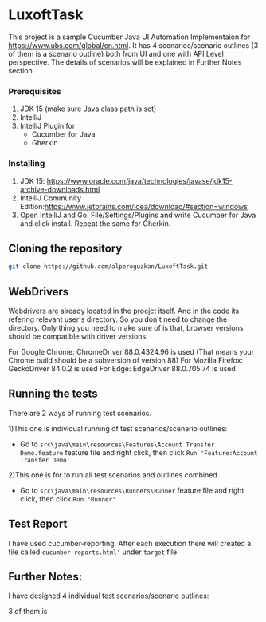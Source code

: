 # LuxoftTask

This project is a sample Cucumber Java UI Automation Implementaion for https://www.ubs.com/global/en.html. It has 4 scenarios/scenario outlines (3 of them is a scenario outline) both from UI and one with API Level perspective. The details of scenarios will be explained in Further Notes section

### Prerequisites

1. JDK 15 (make sure Java class path is set)
2. IntelliJ 
3. IntelliJ Plugin for
    - Cucumber for Java
    - Gherkin

### Installing

1. JDK 15: https://www.oracle.com/java/technologies/javase/jdk15-archive-downloads.html
2. IntelliJ Community Edition:https://www.jetbrains.com/idea/download/#section=windows
3. Open IntelliJ and Go: File/Settings/Plugins and write Cucumber for Java and click install.
   Repeat the same for Gherkin.


## Cloning the repository


```bash
git clone https://github.com/alperoguzkan/LuxoftTask.git
```


## WebDrivers

Webdrivers are already located in the proejct itself. And in the code its refering relevant user's directory. So you don't need to change the directory. 
Only thing you need to make sure of is that, browser versions should be compatible with driver versions:

For Google Chrome: ChromeDriver 88.0.4324.96 is used (That means your Chrome build should be a subversion of version 88)
For Mozilla Firefox: GeckoDriver 84.0.2 is used 
For Edge: EdgeDriver 88.0.705.74  is used 


## Running the tests

There are 2 ways of running test scenarios. 

1)This one is individual running of test scenarios/scenario outlines:
- Go to ```src\java\main\resources\Features\Account Transfer Demo.feature``` 
feature file and right click, then click  ```Run 'Feature:Account Transfer Demo'```

2)This one is for to run all test scenarios and outlines combined.
- Go to ```src\java\main\resources\Runners\Runner``` 
feature file and right click, then click  ```Run 'Runner'```


## Test Report

I have used cucumber-reporting. After each execution there will created a file called ```cucumber-reports.html'``` under  ```target``` file.


## Further Notes:

I have designed 4 individual test scenarios/scenario outlines:

3 of them is 

